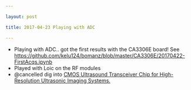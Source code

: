 ```yaml
---

layout: post

title: 2017-04-23 Playing with ADC

---
```



-   Playing with ADC.. got the first results with the CA3306E board! See
    https://github.com/kelu124/bomanz/blob/master/CA3306E/20170422-FirstAcqs.ipynb
-   Played with Loic on the RF modules
-   @cancelled dig into [CMOS Ultrasound Transceiver Chip for
    High-Resolution Ultrasonic Imaging
    Systems.](https://www.ncbi.nlm.nih.gov/pubmed/23853268)

